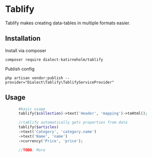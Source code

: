 # Tablify
Tablify makes creating data-tables in multiple formats easier.

## Installation

Install via composer

    composer require dialect-katirneholm/tablify

Publish config

    php artisan vendor:publish --provider="Dialect\Tablify\TablifyServiceProvider"

## Usage
``` php
      #basic usage
      tablify($collection)->text('Header', 'mapping')->toHtml();

      //tablify automatically gets properties from data
      tablify($articles)
      ->text('Category', 'category.name')
      ->text('Name', 'name')
      ->currency('Price', 'price');

      //TODO: More
```
